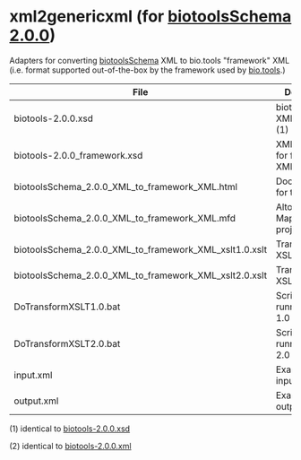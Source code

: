 # xml2genericxml (for [biotoolsSchema 2.0.0](https://github.com/bio-tools/biotoolsSchema/tree/master/versions/biotools-2.0.0))
Adapters for converting [biotoolsSchema](https://github.com/bio-tools/biotoolsSchema/) XML to bio.tools "framework" XML (i.e. format supported out-of-the-box by the framework used by [bio.tools](https://bio.tools).)

File | Description
---- | -----------
biotools-2.0.0.xsd | biotoolsSchema XML Schema (1)
biotools-2.0.0_framework.xsd | XML Schema for framework XML
biotoolsSchema_2.0.0_XML_to_framework_XML.html | Documentation for transform
biotoolsSchema_2.0.0_XML_to_framework_XML.mfd | Altova MapForce project file
biotoolsSchema_2.0.0_XML_to_framework_XML_xslt1.0.xslt | Transform in XSLT 1.0 
biotoolsSchema_2.0.0_XML_to_framework_XML_xslt2.0.xslt | Transform in XSLT 2.0 
DoTransformXSLT1.0.bat | Script for running XSLT 1.0 transform
DoTransformXSLT2.0.bat | Script for running XSLT 2.0 transform
input.xml | Example script input (2)
output.xml | Example script output

(1) identical to [biotools-2.0.0.xsd](https://github.com/bio-tools/biotoolsSchema/blob/master/versions/biotools-2.0.0/biotools-2.0.0.xsd)

(2) identical to [biotools-2.0.0.xml](https://github.com/bio-tools/biotoolsSchema/blob/master/versions/biotools-2.0.0/example_files/biotools-2.0.0.xml)